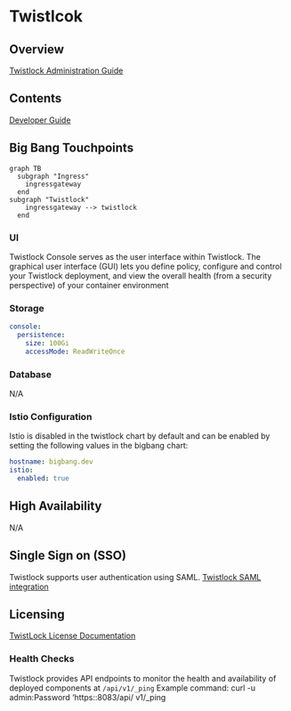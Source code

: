 # Twistlcok 

## Overview

[Twistlock Administration Guide](https://docs.paloaltonetworks.com/prisma/prisma-cloud/20-04/prisma-cloud-compute-edition-admin/welcome/getting_started.html)

## Contents

[Developer Guide](docs/developer-guide.md)

## Big Bang Touchpoints

```mermaid
graph TB
  subgraph "Ingress"
    ingressgateway
  end
subgraph "Twistlock"
    ingressgateway --> twistlock
  end      
```

### UI

Twistlock Console serves as the user interface within Twistlock. The graphical
user interface (GUI) lets you define policy, configure and control your Twistlock deployment, and view the overall health (from a security perspective) of your container environment


### Storage
```yaml
console:
  persistence:
    size: 100Gi
    accessMode: ReadWriteOnce
```

### Database
N/A

### Istio Configuration

Istio is disabled in the twistlock chart by default and can be enabled by setting the following values in the bigbang chart:

```yaml
hostname: bigbang.dev
istio:
  enabled: true
```

## High Availability
N/A

## Single Sign on (SSO)

Twistlock supports user authentication using SAML.   [Twistlock SAML integration](https://docs.paloaltonetworks.com/prisma/prisma-cloud/19-11/prisma-cloud-compute-edition-admin/access_control/integrate_saml)

## Licensing

[TwistLock  License Documentation](https://docs.paloaltonetworks.com/prisma/prisma-cloud/20-04/prisma-cloud-compute-edition-admin/welcome/licensing.html)

### Health Checks

Twistlock provides API endpoints to monitor the health and availability of deployed components  at `/api/v1/_ping` 
Example command: curl -u admin:Password ‘https:<console-ip>:8083/api/ v1/_ping
